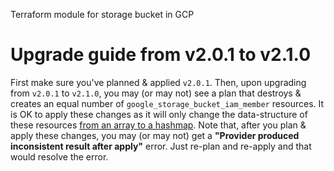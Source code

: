 Terraform module for storage bucket in GCP

# Upgrade guide from v2.0.1 to v2.1.0

First make sure you've planned & applied `v2.0.1`. Then, upon upgrading from `v2.0.1` to `v2.1.0`, you may (or may not) see a plan that destroys & creates an equal number of `google_storage_bucket_iam_member` resources. It is OK to apply these changes as it will only change the data-structure of these resources [from an array to a hashmap](https://github.com/airasia/terraform-google-external_access/wiki/The-problem-of-%22shifting-all-items%22-in-an-array). Note that, after you plan & apply these changes, you may (or may not) get a **"Provider produced inconsistent result after apply"** error. Just re-plan and re-apply and that would resolve the error.
